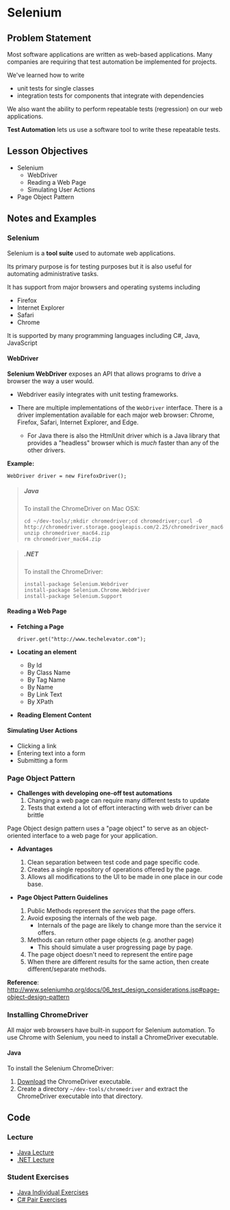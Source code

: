 # Selenium

## Problem Statement

Most software applications are written as web-based applications. Many companies are requiring
that test automation be implemented for projects.

We've learned how to write
- unit tests for single classes
- integration tests for components that integrate with dependencies

We also want the ability to perform repeatable tests (regression) on our web applications.

**Test Automation** lets us use a software tool to write these repeatable tests.

## Lesson Objectives

- Selenium
    - WebDriver
    - Reading a Web Page
    - Simulating User Actions
- Page Object Pattern

## Notes and Examples

### Selenium

<div class="definition note">

Selenium is a **tool suite** used to automate web applications.</div>

Its primary purpose is for testing purposes but it is also useful for automating administrative tasks.

It has support from major browsers and operating systems including
- Firefox
- Internet Explorer
- Safari
- Chrome

It is supported by many programming languages including C#, Java, JavaScript

#### WebDriver

<div class="definition note">

**Selenium WebDriver** exposes an API that allows programs to drive a browser the way a user would.</div>

- Webdriver easily integrates with unit testing frameworks.

- There are multiple implementations of the `WebDriver` interface. There is a driver implementation available for each major web browser: Chrome, Firefox, Safari, Internet Explorer, and Edge.

    - For Java there is also the HtmlUnit driver which is a Java library that provides a "headless" browser which is *much* faster than any of the other drivers.

**Example:**
```
WebDriver driver = new FirefoxDriver();
```

> ##### Java
> To install the ChromeDriver on Mac OSX:
> 
> ```
> cd ~/dev-tools/;mkdir chromedriver;cd chromedriver;curl -O http://chromedriver.storage.googleapis.com/2.25/chromedriver_mac64.zip
> unzip chromedriver_mac64.zip 
> rm chromedriver_mac64.zip 
> ```

> ##### .NET
> To install the ChromeDriver:
> 
> ```
> install-package Selenium.Webdriver
> install-package Selenium.Chrome.Webdriver
> install-package Selenium.Support
> ```

#### Reading a Web Page
- **Fetching a Page**

    ```
    driver.get("http://www.techelevator.com");
    ```

- **Locating an element**
    - By Id
    - By Class Name
    - By Tag Name
    - By Name
    - By Link Text
    - By XPath
- **Reading Element Content**

#### Simulating User Actions

- Clicking a link
- Entering text into a form
- Submitting a form

### Page Object Pattern

- **Challenges with developing one-off test automations**
    1. Changing a web page can require many different tests to update
    2. Tests that extend a lot of effort interacting with web driver can be brittle

<div class="definition note">

Page Object design pattern uses a "page object" to serve as an object-oriented interface to a web page for your application.</div>

- **Advantages**

    1. Clean separation between test code and page specific code.
    2. Creates a single repository of operations offered by the page.
    3. Allows all modifications to the UI to be made in one place in our code base. 

- **Page Object Pattern Guidelines**

    1. Public Methods represent the *services* that the page offers.
    2. Avoid exposing the internals of the web page.
        - Internals of the page are likely to change more than the service it offers.
    3. Methods can return other page objects (e.g. another page)
        - This should simulate a user progressing page by page.
    4. The page object doesn't need to represent the entire page
    5. When there are different results for the same action, then create different/separate methods.

**Reference**: http://www.seleniumhq.org/docs/06_test_design_considerations.jsp#page-object-design-pattern

### Installing ChromeDriver

All major web browsers have built-in support for Selenium automation. To use Chrome with Selenium, you need to install a ChromeDriver executable.

#### Java

To install the Selenium ChromeDriver:

1. [Download](https://sites.google.com/a/chromium.org/chromedriver/downloads) the ChromeDriver executable.
2. Create a directory `~/dev-tools/chromedriver` and extract the ChromeDriver executable into that directory.

## Code

### Lecture

- [Java Lecture](https://bitbucket.org/te-curriculum/m3-java-selenium-lecture)
- [.NET Lecture](https://bitbucket.org/te-curriculum/m3-csharp-selenium-lecture)

### Student Exercises

- [Java Individual Exercises](https://bitbucket.org/te-curriculum/m3-java-ssg-test-exercises)
- [C# Pair Exercises](https://bitbucket.org/te-curriculum/m4-csharp-history-geek-starter)